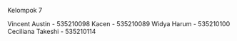 Kelompok 7

Vincent Austin - 535210098
Kacen - 535210089
Widya Harum - 535210100
Ceciliana Takeshi - 535210114
